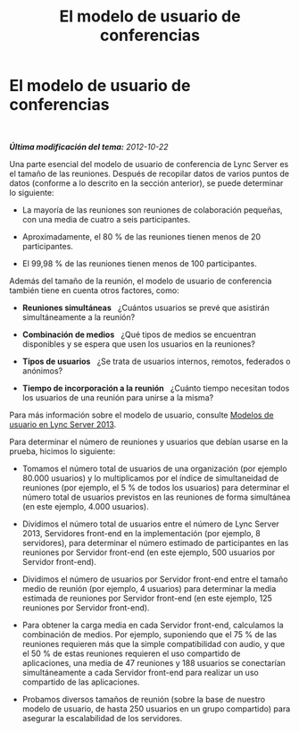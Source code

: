﻿---
title: El modelo de usuario de conferencias
TOCTitle: El modelo de usuario de conferencias
ms:assetid: ba4bbba9-f2e3-4cab-8eba-b51f12133cab
ms:mtpsurl: https://technet.microsoft.com/es-es/library/JJ205199(v=OCS.15)
ms:contentKeyID: 48276492
ms.date: 01/07/2017
mtps_version: v=OCS.15
ms.translationtype: HT
---

# El modelo de usuario de conferencias

 

_**Última modificación del tema:** 2012-10-22_

Una parte esencial del modelo de usuario de conferencia de Lync Server es el tamaño de las reuniones. Después de recopilar datos de varios puntos de datos (conforme a lo descrito en la sección anterior), se puede determinar lo siguiente:

  - La mayoría de las reuniones son reuniones de colaboración pequeñas, con una media de cuatro a seis participantes.

  - Aproximadamente, el 80 % de las reuniones tienen menos de 20 participantes.

  - El 99,98 % de las reuniones tienen menos de 100 participantes.

Además del tamaño de la reunión, el modelo de usuario de conferencia también tiene en cuenta otros factores, como:

  - **Reuniones simultáneas**   ¿Cuántos usuarios se prevé que asistirán simultáneamente a la reunión?

  - **Combinación de medios**   ¿Qué tipos de medios se encuentran disponibles y se espera que usen los usuarios en la reuniones?

  - **Tipos de usuarios**   ¿Se trata de usuarios internos, remotos, federados o anónimos?

  - **Tiempo de incorporación a la reunión**   ¿Cuánto tiempo necesitan todos los usuarios de una reunión para unirse a la misma?

Para más información sobre el modelo de usuario, consulte [Modelos de usuario en Lync Server 2013](lync-server-2013-user-models.md).

Para determinar el número de reuniones y usuarios que debían usarse en la prueba, hicimos lo siguiente:

  - Tomamos el número total de usuarios de una organización (por ejemplo 80.000 usuarios) y lo multiplicamos por el índice de simultaneidad de reuniones (por ejemplo, el 5 % de todos los usuarios) para determinar el número total de usuarios previstos en las reuniones de forma simultánea (en este ejemplo, 4.000 usuarios).

  - Dividimos el número total de usuarios entre el número de Lync Server 2013, Servidores front-end en la implementación (por ejemplo, 8 servidores), para determinar el número estimado de participantes en las reuniones por Servidor front-end (en este ejemplo, 500 usuarios por Servidor front-end).

  - Dividimos el número de usuarios por Servidor front-end entre el tamaño medio de reunión (por ejemplo, 4 usuarios) para determinar la media estimada de reuniones por Servidor front-end (en este ejemplo, 125 reuniones por Servidor front-end).

  - Para obtener la carga media en cada Servidor front-end, calculamos la combinación de medios. Por ejemplo, suponiendo que el 75 % de las reuniones requieren más que la simple compatibilidad con audio, y que el 50 % de estas reuniones requieren el uso compartido de aplicaciones, una media de 47 reuniones y 188 usuarios se conectarían simultáneamente a cada Servidor front-end para realizar un uso compartido de las aplicaciones.

  - Probamos diversos tamaños de reunión (sobre la base de nuestro modelo de usuario, de hasta 250 usuarios en un grupo compartido) para asegurar la escalabilidad de los servidores.


